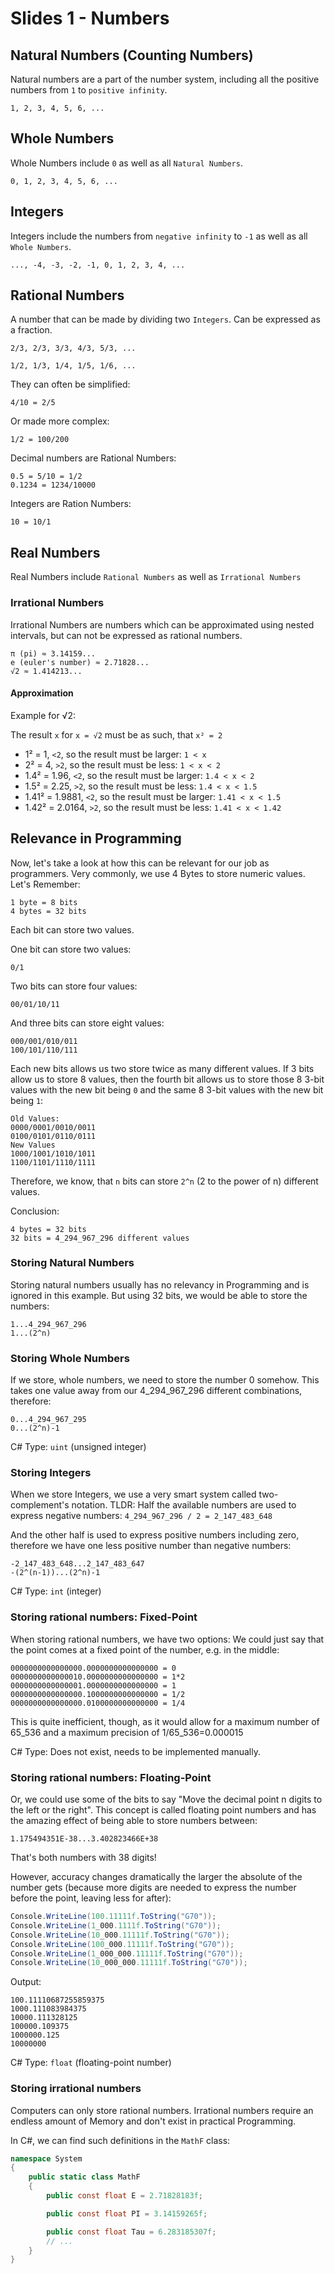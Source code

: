 # Slides 1 - Numbers

## Natural Numbers (Counting Numbers)

Natural numbers are a part of the number system, including all the positive numbers from `1` to `positive infinity`.

```
1, 2, 3, 4, 5, 6, ...
```

## Whole Numbers

Whole Numbers include `0` as well as all `Natural Numbers`.

```
0, 1, 2, 3, 4, 5, 6, ...
```

## Integers

Integers include the numbers from `negative infinity` to `-1` as well as all `Whole Numbers`.

```
..., -4, -3, -2, -1, 0, 1, 2, 3, 4, ...
```

## Rational Numbers

A number that can be made by dividing two `Integers`. Can be expressed as a fraction.

```
2/3, 2/3, 3/3, 4/3, 5/3, ...
```

```
1/2, 1/3, 1/4, 1/5, 1/6, ...
```

They can often be simplified:

```
4/10 = 2/5
```

Or made more complex:

```
1/2 = 100/200
```

Decimal numbers are Rational Numbers:

```
0.5 = 5/10 = 1/2
0.1234 = 1234/10000
```

Integers are Ration Numbers: 

```
10 = 10/1
```

## Real Numbers

Real Numbers include `Rational Numbers` as well as `Irrational Numbers`

### Irrational Numbers

Irrational Numbers are numbers which can be approximated using nested intervals, but can not be expressed as rational numbers.

```
π (pi) ≈ 3.14159...
e (euler's number) ≈ 2.71828...
√2 ≈ 1.414213...
```

#### Approximation

Example for √2:

The result `x` for `x = √2` must be as such, that `x² = 2`

- 1² = 1, `<2`, so the result must be larger: `1 < x`
- 2² = 4, `>2`, so the result must be less: `1 < x < 2`
- 1.4² = 1.96, `<2`, so the result must be larger: `1.4 < x < 2`
- 1.5² = 2.25, `>2`, so the result must be less: `1.4 < x < 1.5`
- 1.41² = 1.9881, `<2`, so the result must be larger: `1.41 < x < 1.5`
- 1.42² = 2.0164, `>2`, so the result must be less: `1.41 < x < 1.42`

## Relevance in Programming

Now, let's take a look at how this can be relevant for our job as programmers. Very commonly, we use 4 Bytes to store numeric values. Let's Remember:

```
1 byte = 8 bits
4 bytes = 32 bits
```

Each bit can store two values.

One bit can store two values:

```
0/1
```

Two bits can store four values:

```
00/01/10/11
```

And three bits can store eight values:

```
000/001/010/011
100/101/110/111
```

Each new bits allows us two store twice as many different values. If 3 bits allow us to store 8 values, then the fourth bit allows us to store those 8 3-bit values with the new bit being `0` and the same 8 3-bit values with the new bit being `1`:

```
Old Values:
0000/0001/0010/0011
0100/0101/0110/0111
New Values
1000/1001/1010/1011
1100/1101/1110/1111
```

Therefore, we know, that `n` bits can store `2^n` (2 to the power of n) different values.

Conclusion:

```
4 bytes = 32 bits
32 bits = 4_294_967_296 different values
```

### Storing Natural Numbers

Storing natural numbers usually has no relevancy in Programming and is ignored in this example. But using 32 bits, we would be able to store the numbers:

```
1...4_294_967_296
1...(2^n)
```

### Storing Whole Numbers

If we store, whole numbers, we need to store the number 0 somehow. This takes one value away from our 4_294_967_296 different combinations, therefore:

```
0...4_294_967_295
0...(2^n)-1
```

C# Type: `uint` (unsigned integer)

### Storing Integers

When we store Integers, we use a very smart system called two-complement's notation. TLDR: Half the available numbers are used to express negative numbers: `4_294_967_296 / 2 = 2_147_483_648`

And the other half is used to express positive numbers including zero, therefore we have one less positive number than negative numbers:

```
-2_147_483_648...2_147_483_647
-(2^(n-1))...(2^n)-1
```

C# Type: `int` (integer)

### Storing rational numbers: Fixed-Point

When storing rational numbers, we have two options: We could just say that the point comes at a fixed point of the number, e.g. in the middle:

```
0000000000000000.0000000000000000 = 0
0000000000000010.0000000000000000 = 1*2
0000000000000001.0000000000000000 = 1
0000000000000000.1000000000000000 = 1/2
0000000000000000.0100000000000000 = 1/4
```

This is quite inefficient, though, as it would allow for a maximum number of 65_536 and a maximum precision of 1/65_536=0.000015

C# Type: Does not exist, needs to be implemented manually.

### Storing rational numbers: Floating-Point

Or, we could use some of the bits to say "Move the decimal point n digits to the left or the right". This concept is called floating point numbers and has the amazing effect of being able to store numbers between:

```
1.175494351E-38...3.402823466E+38
```

That's both numbers with 38 digits!

However, accuracy changes dramatically the larger the absolute of the number gets (because more digits are needed to express the number before the point, leaving less for after):

```cs
Console.WriteLine(100.11111f.ToString("G70"));
Console.WriteLine(1_000.1111f.ToString("G70"));
Console.WriteLine(10_000.11111f.ToString("G70"));
Console.WriteLine(100_000.11111f.ToString("G70"));
Console.WriteLine(1_000_000.11111f.ToString("G70"));
Console.WriteLine(10_000_000.11111f.ToString("G70"));
```

Output:
```
100.11110687255859375
1000.111083984375
10000.111328125
100000.109375
1000000.125
10000000
```

C# Type: `float` (floating-point number)

### Storing irrational numbers

Computers can only store rational numbers. Irrational numbers require an endless amount of Memory and don't exist in practical Programming.

In C#, we can find such definitions in the `MathF` class:

```cs
namespace System 
{
    public static class MathF
    {
        public const float E = 2.71828183f;

        public const float PI = 3.14159265f;

        public const float Tau = 6.283185307f;
        // ...
    }
}
```


